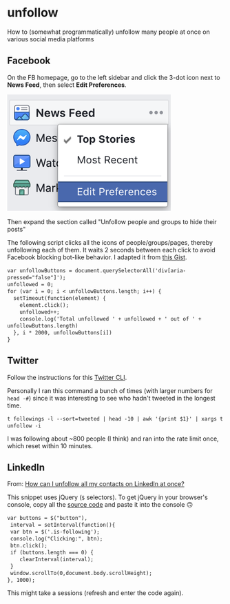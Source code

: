 # unfollow

How to (somewhat programmatically) unfollow many people at once on various social media platforms

## Facebook

On the FB homepage, go to the left sidebar and click the 3-dot icon next to **News Feed**, then select **Edit Preferences**.

![Screenshot of Facebook: News Feed > Edit Preferences](fb_menu.png)

Then expand the section called "Unfollow people and groups to hide their posts"

The following script clicks all the icons of people/groups/pages, thereby unfollowing each of them. It waits 2 seconds between each click to avoid Facebook blocking bot-like behavior. I adapted it from [this Gist](https://gist.github.com/renestalder/c5b77635bfbec8f94d28).

```
var unfollowButtons = document.querySelectorAll('div[aria-pressed="false"]');
unfollowed = 0;
for (var i = 0; i < unfollowButtons.length; i++) {
  setTimeout(function(element) {
    element.click();
    unfollowed++;
    console.log('Total unfollowed ' + unfollowed + ' out of ' + unfollowButtons.length)
  }, i * 2000, unfollowButtons[i])
}
```

## Twitter

Follow the instructions for this [Twitter CLI](https://github.com/sferik/t).

Personally I ran this command a bunch of times (with larger numbers for `head -#`) since it was interesting to see who hadn't tweeted in the longest time.

```
t followings -l --sort=tweeted | head -10 | awk '{print $1}' | xargs t unfollow -i
```

I was following about ~800 people (I think) and ran into the rate limit once, which reset within 10 minutes.

## LinkedIn

From: [How can I unfollow all my contacts on LinkedIn at once?](https://webapps.stackexchange.com/questions/92383/how-can-i-unfollow-all-my-contacts-on-linkedin-at-once)

This snippet uses jQuery (`$` selectors). To get jQuery in your browser's console, copy all the [source code](https://code.jquery.com/jquery-3.4.1.min.js) and paste it into the console 🙃

```
var buttons = $("button"),
 interval = setInterval(function(){
 var btn = $('.is-following');
 console.log("Clicking:", btn);
 btn.click();
 if (buttons.length === 0) {
    clearInterval(interval);
 }
 window.scrollTo(0,document.body.scrollHeight);
}, 1000);
```

This might take a sessions (refresh and enter the code again).
